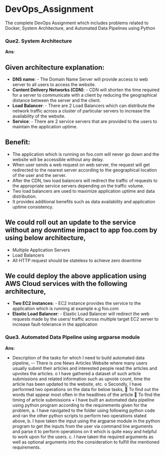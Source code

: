 # DevOps_Assignment
The complete DevOps Assignment which includes problems related to Docker, System Architecture, and Automated Data Pipelines using Python

### Que2. System Architecture 
**Ans**: 
 
## Given architecture explanation:
-	**DNS name**: - The Domain Name Server will provide access to web server to all users to access the website.
- **Content Delivery Networks (CDN)**: - CDN will shorten the time required for a server to communicate with a client by reducing the geographical distance between the server and the client.
-	**Load Balancer**: - There are 2 Load Balancers which can distribute the network traffic across a cluster of particular servers to increase the availability of the website.
-	**Service**: - There are 2 service servers that are provided to the users to maintain the application uptime.

## Benefit:
- The application which is running on foo.com will never go down and the website will be accessible without any delay.
- When user sends a web request on web server, the request will get redirected to the nearest server according to the geographical location of the user and the server.
- After the CDN, two load balancers will redirect the traffic of requests to the appropriate service servers depending on the traffic volume.
- Two load balancers are used to maximize application uptime and data distribution.
- It provides additional benefits such as data availability and application uptime consistency.

## We could roll out an update to the service without any downtime impact to app foo.com by using below architecture,
- Multiple Application Servers
- Load Balancers
- All HTTP request should be stateless to achieve zero downtime

## We could deploy the above application using AWS Cloud services with the following architecture,
- **Two EC2 instances**: - EC2 instance provides the service to the application which is running at example e.g foo.com
- **Elastic Load Balancer**: - Elastic Load Balancer will redirect the web requests made by the users/ traffic across multiple target EC2 server to increase fault-tolerance in the application

### Que3. Automated Data Pipeline using argparse module
**Ans**:
- Description of the tasks for which I need to build automated data pipeline,
-- There is one News Articles Website where many users usually submit their articles and interested people read the articles and upvotes the articles.
o	I have gathered a dataset of such article submissions and related information such as upvote count, time the article has been updated to the website, etc.
o	Secondly, I have performed two operations on the data for below tasks,
	To find out the words that appear most often in the headlines of the article
	To find the timing of article submissions
•	I have built an automated data pipeline using python program according to the requirements given for the problem,
a.	I have navigated to the folder using following python code and ran the other python scripts to perform two operations stated above,
b.	I have taken the input using the argparse module in the python program to get the inputs from the user via command line arguments and parse it to perform operations on it which is quite easy and helpful to work upon for the users.
c.	I have taken the required arguments as well as optional arguments into the consideration to fulfill the mentioned requirements.
